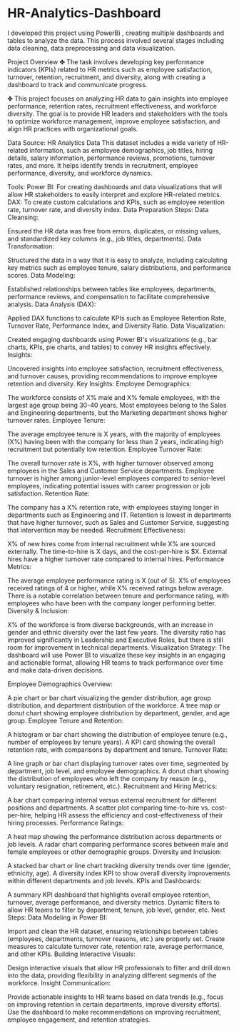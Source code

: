 # HR-Analytics-Dashboard
I developed this project using PowerBi , creating multiple dashboards and tables to analyze the data. This process involved several stages including data cleaning, data preprocessing and data visualization.

Project Overview 
✤ The task involves developing key performance indicators (KPIs) related to HR metrics such as employee satisfaction, turnover, retention, recruitment, and diversity, along with creating a dashboard to track and communicate progress.

✤ This project focuses on analyzing HR data to gain insights into employee performance, retention rates, recruitment effectiveness, and workforce diversity. The goal is to provide HR leaders and stakeholders with the tools to optimize workforce management, improve employee satisfaction, and align HR practices with organizational goals.

Data Source: HR Analytics Data
This dataset includes a wide variety of HR-related information, such as employee demographics, job titles, hiring details, salary information, performance reviews, promotions, turnover rates, and more. It helps identify trends in recruitment, employee performance, diversity, and workforce dynamics.

Tools:
Power BI: For creating dashboards and data visualizations that will allow HR stakeholders to easily interpret and explore HR-related metrics.
DAX: To create custom calculations and KPIs, such as employee retention rate, turnover rate, and diversity index.
Data Preparation Steps:
Data Cleansing:

Ensured the HR data was free from errors, duplicates, or missing values, and standardized key columns (e.g., job titles, departments).
Data Transformation:

Structured the data in a way that it is easy to analyze, including calculating key metrics such as employee tenure, salary distributions, and performance scores.
Data Modeling:

Established relationships between tables like employees, departments, performance reviews, and compensation to facilitate comprehensive analysis.
Data Analysis (DAX):

Applied DAX functions to calculate KPIs such as Employee Retention Rate, Turnover Rate, Performance Index, and Diversity Ratio.
Data Visualization:

Created engaging dashboards using Power BI's visualizations (e.g., bar charts, KPIs, pie charts, and tables) to convey HR insights effectively.
Insights:

Uncovered insights into employee satisfaction, recruitment effectiveness, and turnover causes, providing recommendations to improve employee retention and diversity.
Key Insights:
Employee Demographics:

The workforce consists of X% male and X% female employees, with the largest age group being 30-40 years.
Most employees belong to the Sales and Engineering departments, but the Marketing department shows higher turnover rates.
Employee Tenure:

The average employee tenure is X years, with the majority of employees (X%) having been with the company for less than 2 years, indicating high recruitment but potentially low retention.
Employee Turnover Rate:

The overall turnover rate is X%, with higher turnover observed among employees in the Sales and Customer Service departments.
Employee turnover is higher among junior-level employees compared to senior-level employees, indicating potential issues with career progression or job satisfaction.
Retention Rate:

The company has a X% retention rate, with employees staying longer in departments such as Engineering and IT.
Retention is lowest in departments that have higher turnover, such as Sales and Customer Service, suggesting that intervention may be needed.
Recruitment Effectiveness:

X% of new hires come from internal recruitment while X% are sourced externally.
The time-to-hire is X days, and the cost-per-hire is $X. External hires have a higher turnover rate compared to internal hires.
Performance Metrics:

The average employee performance rating is X (out of 5). X% of employees received ratings of 4 or higher, while X% received ratings below average.
There is a notable correlation between tenure and performance rating, with employees who have been with the company longer performing better.
Diversity & Inclusion:

X% of the workforce is from diverse backgrounds, with an increase in gender and ethnic diversity over the last few years.
The diversity ratio has improved significantly in Leadership and Executive Roles, but there is still room for improvement in technical departments.
Visualization Strategy:
The dashboard will use Power BI to visualize these key insights in an engaging and actionable format, allowing HR teams to track performance over time and make data-driven decisions.

Employee Demographics Overview:

A pie chart or bar chart visualizing the gender distribution, age group distribution, and department distribution of the workforce.
A tree map or donut chart showing employee distribution by department, gender, and age group.
Employee Tenure and Retention:

A histogram or bar chart showing the distribution of employee tenure (e.g., number of employees by tenure years).
A KPI card showing the overall retention rate, with comparisons by department and tenure.
Turnover Rate:

A line graph or bar chart displaying turnover rates over time, segmented by department, job level, and employee demographics.
A donut chart showing the distribution of employees who left the company by reason (e.g., voluntary resignation, retirement, etc.).
Recruitment and Hiring Metrics:

A bar chart comparing internal versus external recruitment for different positions and departments.
A scatter plot comparing time-to-hire vs. cost-per-hire, helping HR assess the efficiency and cost-effectiveness of their hiring processes.
Performance Ratings:

A heat map showing the performance distribution across departments or job levels.
A radar chart comparing performance scores between male and female employees or other demographic groups.
Diversity and Inclusion:

A stacked bar chart or line chart tracking diversity trends over time (gender, ethnicity, age).
A diversity index KPI to show overall diversity improvements within different departments and job levels.
KPIs and Dashboards:

A summary KPI dashboard that highlights overall employee retention, turnover, average performance, and diversity metrics.
Dynamic filters to allow HR teams to filter by department, tenure, job level, gender, etc.
Next Steps:
Data Modeling in Power BI:

Import and clean the HR dataset, ensuring relationships between tables (employees, departments, turnover reasons, etc.) are properly set.
Create measures to calculate turnover rate, retention rate, average performance, and other KPIs.
Building Interactive Visuals:

Design interactive visuals that allow HR professionals to filter and drill down into the data, providing flexibility in analyzing different segments of the workforce.
Insight Communication:

Provide actionable insights to HR teams based on data trends (e.g., focus on improving retention in certain departments, improve diversity efforts).
Use the dashboard to make recommendations on improving recruitment, employee engagement, and retention strategies.



